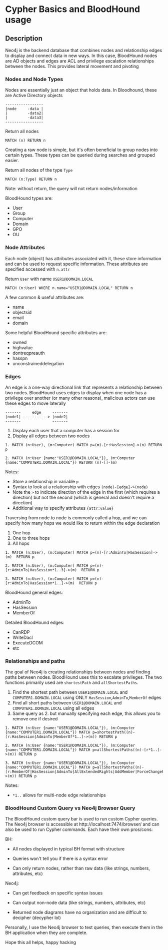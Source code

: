 # Cypher Basics and BloodHound usage

## Description

Neo4j is the backend database that combines nodes and relationship edges to display and connect data in new ways. In this case, BloodHound nodes are AD objects and edges are ACL and privilege escalation relationships between the nodes. This provides lateral movement and pivoting

### Nodes and Node Types

Nodes are essentially just an object that holds data. In Bloodhound, these are Active Directory objects

```
-----------------
|node     -data |
|         -data2|
|         -data3|
-----------------
```

Return all nodes
```
MATCH (n) RETURN n
```

Creating a raw node is simple, but it's often beneficial to group nodes into certain types. These types can be queried during searches and grouped easier.

Return all nodes of the type `Type`
```
MATCH (n:Type) RETURN n
```
Note: without return, the query will not return nodes/information

BloodHound types are:
- User
- Group
- Computer
- Domain
- GPO
- OU

### Node Attributes

Each node (object) has attributes associated with it, these store information and can be used to request specific information. These attributes are specified accessed with `n.attr`

Return `User` with name `USER1@DOMAIN.LOCAL`
```
MATCH (n:User) WHERE n.name="USER1@DOMAIN.LOCAL" RETURN n
```

A few common & useful attributes are:
- name
- objectsid
- email
- domain

Some helpful BloodHound specific attributes are:
- owned
- highvalue
- dontreqpreauth
- hasspn
- unconstraineddelegation

### Edges

An edge is a one-way directional link that represents a relationship between two nodes. BloodHound uses edges to display when one node has a privilege over another (or many other reasons), malicious actors can use these edges to move laterally

```
-------     edge     -------
|node1| -----------> |node2|
-------              -------
```

1. Display each user that a computer has a session for
2. Display all edges between two nodes
```
1. MATCH (n:User), (m:Computer) MATCH p=(m)-[r:HasSession]->(n) RETURN p

2. MATCH (n:User {name:"USER1@DOMAIN.LOCAL"}), (m:Computer {name:"COMPUTER1.DOMAIN.LOCAL"}) RETURN (n)-[]-(m)
```

Notes:
- Store a relationship in variable `p`
- Syntax to look at a relationship with edges `(node)-[edge]->(node)`
- Note the `>` to indicate direction of the edge in the first (which requires a direction) but not the second (which is general and doesn't require a direction)
- Additional way to specify attributes `{attr:value}`


Traversing from node to node is commonly called a hop, and we can specify how many hops we would like to return within the edge declaration
1. One hop
2. One to three hops
3. All hops

```
1. MATCH (n:User), (m:Computer) MATCH p=(n)-[r:AdminTo|HasSession]->(m)  RETURN p

2. MATCH (n:User), (m:Computer) MATCH p=(n)-[r:AdminTo|HasSession*1..3]->(m)  RETURN p

3. MATCH (n:User), (m:Computer) MATCH p=(n)-[r:AdminTo|HasSession*1..]->(m)  RETURN p
```

BloodHound general edges:
- AdminTo
- HasSession
- MemberOf

Detailed BloodHound edges:
- CanRDP
- WriteDacl
- ExecuteDCOM
- etc

### Relationships and paths

The goal of Neo4j is creating relationships between nodes and finding paths between nodes. BloodHound uses this to escalate privileges. The two functions primarily used are `shortestPath` and `allShortestPaths`.

1. Find the shortest path between `USER1@DOMAIN.LOCAL` and `COMPUTER1.DOMAIN.LOCAL` using ONLY `HasSession`,`AdminTo`,`MemberOf` edges
2. Find all short paths between `USER1@DOMAIN.LOCAL` and `COMPUTER1.DOMAIN.LOCAL` using all edges
3. Same query as 2. but manually specifying each edge, this allows you to remove one if desired
```
1. MATCH (n:User {name:"USER1@DOMAIN.LOCAL"}), (m:Computer {name:"COMPUTER1.DOMAIN.LOCAL"}) MATCH p=shortestPath((n)-[r:HasSession|AdminTo|MemberOf*1..]->(m)) RETURN p

2. MATCH (n:User {name:"USER1@DOMAIN.LOCAL"}), (m:Computer {name:"COMPUTER1.DOMAIN.LOCAL"}) MATCH p=allShortestPaths((n)-[r*1..]->(m)) RETURN p

3. MATCH (n:User {name:"USER1@DOMAIN.LOCAL"}), (m:Computer {name:"COMPUTER1.DOMAIN.LOCAL"}) MATCH p=allShortestPaths((n)-[r:MemberOf|HasSession|AdminTo|AllExtendedRights|AddMember|ForceChangePassword|GenericAll|GenericWrite|Owns|WriteDacl|WriteOwner|CanRDP|ExecuteDCOM|AllowedToDelegate|ReadLAPSPassword|Contains|GpLink|AddAllowedToAct|AllowedToAct|SQLAdmin*1..]->(m)) RETURN p
```
Notes:
- `*1..` allows for multi-node edge relationships

### BloodHound Custom Query vs Neo4j Browser Query

The BloodHound custom query bar is used to run custom Cypher queries. The Neo4j browser is accessible at http://localhost:7474/browser/ and can also be used to run Cypher commands. Each have their own pros/cons:

BH:
- All nodes displayed in typical BH format with structure

- Queries won't tell you if there is a syntax error
- Can only return nodes, rather than raw data (like strings, numbers, attributes, etc)

Neo4j:
- Can get feedback on specific syntax issues
- Can output non-node data (like strings, numbers, attributes, etc)

- Returned node diagrams have no organization and are difficult to decipher (decypher lol)

Personally, I use the Neo4j browser to test queries, then execute them in the BH application when they are complete.


Hope this all helps, happy hacking 
